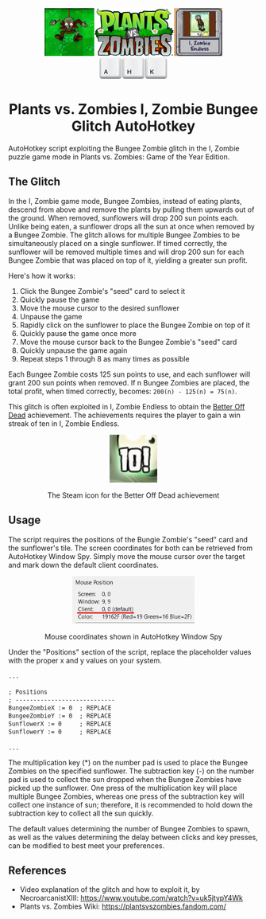 <div width="fit-content" style="display: flex; justify-content: center" align="center">
    <img src="./assets/bungee-zombie.jpg" style="height: 10vw;" alt="Bungee Zombie"/>
    <img src="./assets/pvz.png" style="height: 10vw;" alt="Plants vs. Zombies"/>
    <img src="./assets/izombie-endless-icon.jpg" style="height: 10vw;" alt="I, Zombie Endless"/>
</div>
<div align="center">
    <img src="./assets/ahk.png" style="height: 5vw;" alt="AutoHotkey"/>
    <h1>Plants vs. Zombies I, Zombie Bungee Glitch AutoHotkey</h1>
</div>

AutoHotkey script exploiting the Bungee Zombie glitch in the I, Zombie puzzle game mode in Plants vs. Zombies: Game of the Year Edition.

## The Glitch

In the I, Zombie game mode, Bungee Zombies, instead of eating plants, descend from above and remove the plants by pulling them upwards out of the ground. When removed, sunflowers will drop 200 sun points each. Unlike being eaten, a sunflower drops all the sun at once when removed by a Bungee Zombie. The glitch allows for multiple Bungee Zombies to be simultaneously placed on a single sunflower. If timed correctly, the sunflower will be removed multiple times and will drop 200 sun for each Bungee Zombie that was placed on top of it, yielding a greater sun profit.

Here's how it works:
1. Click the Bungee Zombie's "seed" card to select it
2. Quickly pause the game
3. Move the mouse cursor to the desired sunflower
4. Unpause the game
5. Rapidly click on the sunflower to place the Bungee Zombie on top of it
6. Quickly pause the game once more
7. Move the mouse cursor back to the Bungee Zombie's "seed" card
8. Quickly unpause the game again
9. Repeat steps 1 through 8 as many times as possible

Each Bungee Zombie costs 125 sun points to use, and each sunflower will grant 200 sun points when removed. If n Bungee Zombies are placed, the total profit, when timed correctly, becomes: `200(n) - 125(n) = 75(n)`.

This glitch is often exploited in I, Zombie Endless to obtain the [Better Off Dead](https://plantsvszombies.fandom.com/wiki/Better_Off_Dead) achievement. The achievements requires the player to gain a win streak of ten in I, Zombie Endless.

<div align="center">
    <img src="./assets/better-off-dead.jpg" style="height: 10vw;" alt="AutoHotkey"/>
    <p>The Steam icon for the Better Off Dead achievement</p>
</div>

## Usage

The script requires the positions of the Bungie Zombie's "seed" card and the sunflower's tile. The screen coordinates for both can be retrieved from AutoHotkey Window Spy. Simply move the mouse cursor over the target and mark down the default client coordinates.

<div align="center">
    <img src="./assets/ahk-window-spy.png" style="height: 10vw;" alt="Window Spy"/>
    <p>Mouse coordinates shown in AutoHotkey Window Spy</p>
</div>

Under the "Positions" section of the script, replace the placeholder values with the proper x and y values on your system.
```
...

; Positions
; ---------------------------- 
BungeeZombieX := 0  ; REPLACE
BungeeZombieY := 0  ; REPLACE
SunflowerX := 0     ; REPLACE
SunflowerY := 0     ; REPLACE

...
```

The multiplication key (*) on the number pad is used to place the Bungee Zombies on the specified sunflower. The subtraction key (-) on the number pad is used to collect the sun dropped when the Bungee Zombies have picked up the sunflower. One press of the multiplication key will place multiple Bungee Zombies, whereas one press of the subtraction key will collect one instance of sun; therefore, it is recommended to hold down the subtraction key to collect all the sun quickly.

The default values determining the number of Bungee Zombies to spawn, as well as the values determining the delay between clicks and key presses, can be modified to best meet your preferences.

## References

- Video explanation of the glitch and how to exploit it, by NecroarcanistXIII: https://www.youtube.com/watch?v=uk5jtypY4Wk
- Plants vs. Zombies Wiki: https://plantsvszombies.fandom.com/
